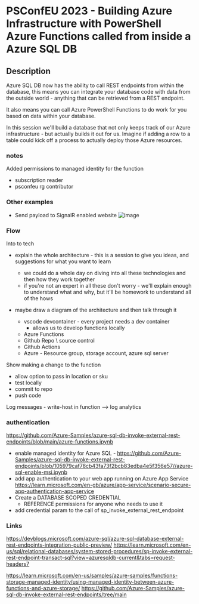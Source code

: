 # PSConfEU 2023 - Building Azure Infrastructure with PowerShell Azure Functions called from inside a Azure SQL DB

## Description

Azure SQL DB now has the ability to call REST endpoints from within the database, this means you can integrate your database code with data from the outside world - anything that can be retrieved from a REST endpoint.

It also means you can call Azure PowerShell Functions to do work for you based on data within your database.

In this session we'll build a database that not only keeps track of our Azure infrastructure - but actually builds it out for us. Imagine if adding a row to a table could kick off a process to actually deploy those Azure resources.

### notes

Added permissions to managed identity for the function

- subscription reader
- psconfeu rg contributor

### Other examples

- Send payload to SignalR enabled website
![image](https://github.com/jpomfret/psconf23-azuresql/assets/981370/69b7a695-c462-446b-8bd9-2edff046ea79)

### Flow

Into to tech

- explain the whole architecture - this is a session to give you ideas, and suggestions for what you want to learn
  - we could do a whole day on diving into all these technologies and then how they work together
  - if you're not an expert in all these don't worry - we'll explain enough to understand what and why, but it'll be homework to understand all of the hows

- maybe draw a diagram of the architecture and then talk through it
  - vscode devcontainer - every project needs a dev container
    - allows us to develop functions locally
  - Azure Functions
  - Github Repo \ source control
  - Github Actions
  - Azure - Resource group, storage account, azure sql server

Show making a change to the function

- allow option to pass in location or sku
- test locally
- commit to repo
- push code

Log messages - write-host in function --> log analytics

### authentication

https://github.com/Azure-Samples/azure-sql-db-invoke-external-rest-endpoints/blob/main/azure-functions.ipynb

- enable managed identity for Azure SQL - https://github.com/Azure-Samples/azure-sql-db-invoke-external-rest-endpoints/blob/105979caf78cb43fa73f2bcb83edba4e5f356e57//azure-sql-enable-msi.ipynb
- add app authentication to your web app running on Azure App Service  https://learn.microsoft.com/en-gb/azure/app-service/scenario-secure-app-authentication-app-service
- Create a DATABASE SCOPED CREDENTIAL
  - REFERENCE permissions for anyone who needs to use it
- add credential param to the call of sp_invoke_external_rest_endpoint

### Links

https://devblogs.microsoft.com/azure-sql/azure-sql-database-external-rest-endpoints-integration-public-preview/
https://learn.microsoft.com/en-us/sql/relational-databases/system-stored-procedures/sp-invoke-external-rest-endpoint-transact-sql?view=azuresqldb-current&tabs=request-headers7

https://learn.microsoft.com/en-us/samples/azure-samples/functions-storage-managed-identity/using-managed-identity-between-azure-functions-and-azure-storage/
https://github.com/Azure-Samples/azure-sql-db-invoke-external-rest-endpoints/tree/main


